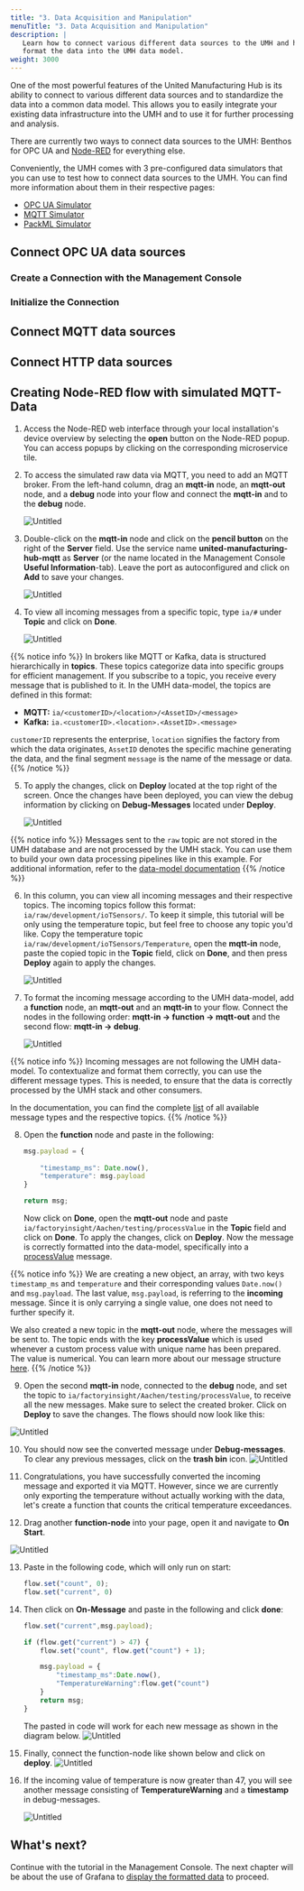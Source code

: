 ```yaml
---
title: "3. Data Acquisition and Manipulation"
menuTitle: "3. Data Acquisition and Manipulation"
description: |
   Learn how to connect various different data sources to the UMH and how to
   format the data into the UMH data model.
weight: 3000
---
```


One of the most powerful features of the United Manufacturing Hub is its ability
to connect to various different data sources and to standardize the data into a
common data model. This allows you to easily integrate your existing data
infrastructure into the UMH and to use it for further processing and analysis.

There are currently two ways to connect data sources to the UMH: Benthos for
OPC UA and [Node-RED](/docs/architecture/microservices/core/node-red/)
for everything else.

Conveniently, the UMH comes with 3 pre-configured data simulators that you can
use to test how to connect data sources to the UMH. You can find more information
about them in their respective pages:

- [OPC UA Simulator](/docs/architecture/microservices/community/opcua-simulator/)
- [MQTT Simulator](/docs/architecture/microservices/community/mqtt-simulator/)
- [PackML Simulator](/docs/architecture/microservices/community/packml-simulator/)

## Connect OPC UA data sources

### Create a Connection with the Management Console

### Initialize the Connection

## Connect MQTT data sources

## Connect HTTP data sources

## Creating Node-RED flow with simulated MQTT-Data

1. Access the Node-RED web interface through your local installation's device
   overview by selecting the **open** button on the Node-RED popup. You can
   access popups by clicking on the corresponding microservice tile.

2. To access the simulated raw data via MQTT, you need to add an MQTT broker.
   From the left-hand column, drag an **mqtt-in** node, an **mqtt-out** node, and
   a **debug** node into your flow and connect the **mqtt-in** and to the
   **debug** node.

   ![Untitled](/images/getstarted/dataAcquisitionManipulation/getStartedDataAcqMan1.png)

3. Double-click on the **mqtt-in** node and click
   on the **pencil button** on the right  of the **Server** field. Use the 
  service name **united-manufacturing-hub-mqtt** as **Server** (or the name 
  located in the Management Console **Useful Information**-tab). Leave the
   port as autoconfigured and click on **Add** to save your changes.

   ![Untitled](/images/getstarted/dataAcquisitionManipulation/usefulInfoMgmt.png?width=50%)
4. To view all incoming messages from a specific topic, type `ia/#` under 
   **Topic** and click on **Done**.


   ![Untitled](/images/getstarted/dataAcquisitionManipulation/getStartedDataAcqManiaRaw.png?width=75%)
  
  {{% notice info %}}
In brokers like MQTT or Kafka, data is structured hierarchically in **topics**.
These topics categorize data into specific groups for efficient management.
If you subscribe to a topic, you receive every message that is published to it.
In the UMH data-model, the topics are defined in this format:

- **MQTT:** `ia/<customerID>/<location>/<AssetID>/<message>`
- **Kafka:** `ia.<customerID>.<location>.<AssetID>.<message>`

`customerID` represents the enterprise, `location` signifies the
factory from which the data originates, `AssetID` denotes the specific machine
generating the data, and the final segment `message` is the name of the
message or data.
{{% /notice %}}


5. To apply the changes, click on **Deploy** located at the top right of the 
   screen. Once the changes have been deployed, you can view the debug 
   information by clicking on **Debug-Messages** located under **Deploy**. 

   ![Untitled](/images/getstarted/dataAcquisitionManipulation/getStartedDataAcqManDebugDeploy.png)

  {{% notice info %}}
  Messages sent to the `raw` topic are not stored in the UMH database and are
  not processed by the UMH stack. You can use them to build your own data
  processing pipelines like in this example. For additional information, 
  refer to the
  [data-model documentation](https://umh.docs.umh.app/docs/architecture/datamodel/#raw-data)
  {{% /notice %}}

6. In this column, you can view all incoming messages and their respective
   topics. The incoming topics follow this format:
   `ia/raw/development/ioTSensors/`. To keep it simple, this tutorial will be
   only using the temperature topic, but feel free to choose any
   topic you'd like. Copy the temperature topic
   `ia/raw/development/ioTSensors/Temperature`, open the **mqtt-in** node,
   paste the copied topic in the **Topic** field, click on **Done**, and then
   press **Deploy** again to apply the changes.

   ![Untitled](/images/getstarted/dataAcquisitionManipulation/getStartedDataAcqManNewTopic.png)

7. To format the incoming message according to the UMH data-model, add a
   **function** node, an **mqtt-out** and an **mqtt-in** to your flow. 
   Connect the nodes in the following order:
   **mqtt-in → function → mqtt-out** and the second flow: **mqtt-in → debug**.

   ![Untitled](/images/getstarted/dataAcquisitionManipulation/getStartedDataAcqManNewNodes.png)

{{% notice info %}}
Incoming messages are not following the UMH data-model. To contextualize and
format them correctly, you can use the different message types. This is needed,
to ensure that the data is correctly processed by the UMH stack and other 
consumers.

In the documentation, you can find the complete
[list](https://umh.docs.umh.app/docs/architecture/datamodel/messages/)
of all available message types and the respective topics.
{{% /notice %}}


8. Open the **function** node and paste in the following:

   ```jsx
   msg.payload = {
    
       "timestamp_ms": Date.now(), 
       "temperature": msg.payload
   }
   
   return msg;
   ```
   Now click on **Done**, open the **mqtt-out** node and paste 
   `ia/factoryinsight/Aachen/testing/processValue`
   in the **Topic** field and click on **Done**. To apply the changes, click 
   on **Deploy**. Now the message is correctly formatted into the data-model,
   specifically into a
   [processValue](https://umh.docs.umh.app/docs/architecture/datamodel/messages/processvalue/)
   message. 


  {{% notice info %}}
  We are creating a new object, an array, with two keys `timestamp_ms` and
  `temperature` and their corresponding values `Date.now()` and 
  `msg.payload`. The last value, `msg.payload`, is referring to the **incoming**
  message. Since it is only carrying a single value, one does not need to 
  further specify it. 
  
  We also created a new topic in the **mqtt-out** node, where the messages 
  will be sent to. The topic ends with the key **processValue** which is used
  whenever a custom process value with unique name has been prepared. The
  value is numerical. You can learn more about our message 
  structure [here](/docs/architecture/datamodel/messages/).
  {{% /notice %}}

9. Open the second **mqtt-in** node, connected to the **debug** node, and set
   the topic to `ia/factoryinsight/Aachen/testing/processValue`, to receive all 
   the new messages. Make sure to select the created broker. Click on **Deploy** 
   to save the changes. The flows should now look like this:

![Untitled](/images/getstarted/dataAcquisitionManipulation/getStartedDataAcqManNodeCompl.png)

10. You should now see the converted message under **Debug-messages**. To clear
   any previous messages, click on the **trash bin** icon.
    ![Untitled](/images/getstarted/dataAcquisitionManipulation/getStartedDataAcqManDebugWindow.png)

11. Congratulations, you have successfully converted the incoming message and
   exported it via MQTT. However, since we are currently only exporting the 
   temperature without actually working with the data, let's create a function
   that counts the critical temperature exceedances.

12. Drag another **function-node** into your page, open it and navigate to
   **On Start**.

![Untitled](/images/getstarted/dataAcquisitionManipulation/getStartedDataAcqManOnStartNew.png)


13. Paste in the following code, which will only run on start:

    ```jsx
    flow.set("count", 0);
    flow.set("current", 0)
    ```

14. Then click on **On-Message** and paste in the following and click **done**:

    ```jsx
    flow.set("current",msg.payload);
    
    if (flow.get("current") > 47) {
        flow.set("count", flow.get("count") + 1);
    
        msg.payload = {
            "timestamp_ms":Date.now(),
            "TemperatureWarning":flow.get("count")
        }
        return msg;
    }
    ```

    The pasted in code will work for each new message as shown in the diagram below.
    ![Untitled](/images/getstarted/dataAcquisitionManipulation/getStartedDataAcqManTemperatureWarning.png)

15. Finally, connect the function-node like shown below and click on **deploy**.
    ![Untitled](/images/getstarted/dataAcquisitionManipulation/getStartedDataAcqManNewFunction2.png)

16. If the incoming value of temperature is now greater than 47, you will see
   another message consisting of **TemperatureWarning** and a **timestamp** in 
   debug-messages.

    ![Untitled](/images/getstarted/dataAcquisitionManipulation/getStartedDataAcqManGreaterThan.png)


## What's next?

  Continue with the tutorial in the Management Console. The next chapter will
  be about the use of Grafana to [display the formatted data](https://umh.docs.umh.app/docs/getstarted/datavisualization/) to proceed.
